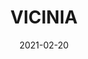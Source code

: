---
title: VICINIA
description: An informational website for potential developers of a new 97-acre master-planned community with a true New Urbanist style, bringing a pedestrian-oriented, human-scale neighborhood to the city's booming far west side.
skills: Design
image: /assets/img/projects/vicinia-thumbnail-1.jpg
date: 2021-02-20
tags:
  - design-projects
  - design-feat
layout: layouts/design-projects.njk
webLink: https://viciniasa.com/
# githubLink: 
---